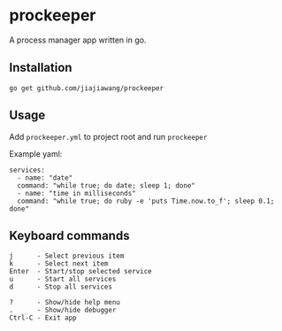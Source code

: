 # prockeeper

A process manager app written in go.

## Installation

`go get github.com/jiajiawang/prockeeper`

## Usage

Add `prockeeper.yml` to project root and run `prockeeper`

Example yaml:
```
services:
  - name: "date"
  command: "while true; do date; sleep 1; done"
  - name: "time in milliseconds"
  command: "while true; do ruby -e 'puts Time.now.to_f'; sleep 0.1; done"
```


## Keyboard commands

```
j      - Select previous item
k      - Select next item
Enter  - Start/stop selected service
u      - Start all services
d      - Stop all services

?      - Show/hide help menu
.      - Show/hide debugger
Ctrl-C - Exit app
```
